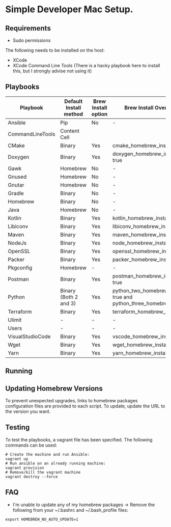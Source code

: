 # Simple Developer Mac Setup.


## Requirements
* Sudo permissions

The following needs to be installed on the host:
* XCode 
* XCode Command Line Tools (There is a hacky playbook here to install this, but I strongly advise not using it)

## Playbooks

| Playbook          | Default Install method| Brew Install option | Brew Install Override                                               |
| ----------------- | --------------------- | ------------------- | ------------------------------------------------------------------- |
| Ansible           | Pip                   | No                  | -                                                                   |  
| CommandLineTools  | Content Cell          |                     |                                                                     | 
| CMake             | Binary                | Yes                 | cmake_homebrew_install: true                                        |
| Doxygen           | Binary                | Yes                 | doxygen_homebrew_install: true                                      |
| Gawk              | Homebrew              | No                  | -                                                                   |
| Gnused            | Homebrew              | No                  | -                                                                   |
| Gnutar            | Homebrew              | No                  | -                                                                   |
| Gradle            | Binary                | No                  | -                                                                   |
| Homebrew          | Binary                | No                  | -                                                                   |
| Java              | Homebrew              | No                  | -                                                                   |
| Kotlin            | Binary                | Yes                 | kotlin_homebrew_install: true                                       |
| Libiconv          | Binary                | Yes                 | libiconv_homebrew_install: true                                     |
| Maven             | Binary                | Yes                 | maven_homebrew_install: true                                        |
| NodeJs            | Binary                | Yes                 | node_homebrew_install: true                                         |
| OpenSSL           | Binary                | Yes                 | openssl_homebrew_install: true                                      |
| Packer            | Binary                | Yes                 | packer_homebrew_install: true                                       |
| Pkgconfig         | Homebrew              | -                   | -                                                                   |
| Postman           | Binary                | Yes                 | postman_homebrew_install: true                                      |
| Python            | Binary (Both 2 and 3) | Yes                 | python_two_homebrew_install: true and python_three_homebrew_install |
| Terraform         | Binary                | Yes                 | terraform_homebrew_install                                          |
| Ulimit            | -                     | -                   | -                                                                   |
| Users             | -                     | -                   | -                                                                   |
| VisualStudioCode  | Binary                | Yes                 | vscode_homebrew_install: true                                       |
| Wget              | Binary                | Yes                 | wget_homebrew_install: true                                         |
| Yarn              | Binary                | Yes                 | yarn_homebrew_install: true                                         |

## Running

## Updating Homebrew Versions

To prevent unexpected upgrades, links to homebrew packages configuration files are provided to each script. To update, update the URL to the version you want.

## Testing

To test the playbooks, a vagrant file has been specified. The following commands can be used:

```
# Create the machine and run Ansible:
vagrant up
# Run ansible on an already running machine:
vagrant provision
# Remove/kill the vagrant machine
vagrant destroy --force
```

## FAQ

* I'm unable to update any of my homebrew packages -> Remove the following from your ~/.bashrc and ~/.bash_profile files:

```
export HOMEBREW_NO_AUTO_UPDATE=1
```
